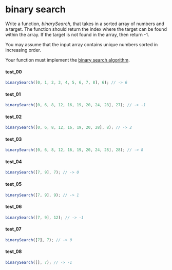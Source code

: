# binary search

Write a function, _binarySearch_, that takes in a sorted array of numbers and a target. The function
should return the index where the target can be found within the array. If the target is not found
in the array, then return -1.

You may assume that the input array contains unique numbers sorted in increasing order.

Your function must implement the
[binary search algorithm](https://en.wikipedia.org/wiki/Binary_search_algorithm).

#### test_00

```js
binarySearch([0, 1, 2, 3, 4, 5, 6, 7, 8], 6); // -> 6
```

#### test_01

```js
binarySearch([0, 6, 8, 12, 16, 19, 20, 24, 28], 27); // -> -1
```

#### test_02

```js
binarySearch([0, 6, 8, 12, 16, 19, 20, 28], 8); // -> 2
```

#### test_03

```js
binarySearch([0, 6, 8, 12, 16, 19, 20, 24, 28], 28); // -> 8
```

#### test_04

```js
binarySearch([7, 9], 7); // -> 0
```

#### test_05

```js
binarySearch([7, 9], 9); // -> 1
```

#### test_06

```js
binarySearch([7, 9], 12); // -> -1
```

#### test_07

```js
binarySearch([7], 7); // -> 0
```

#### test_08

```js
binarySearch([], 7); // -> -1
```
